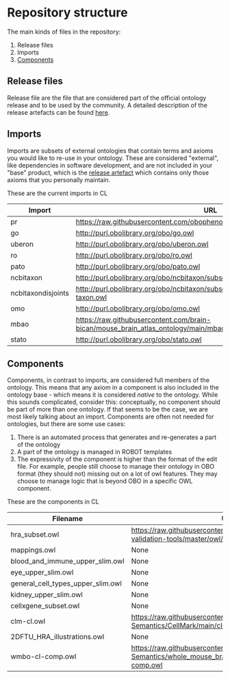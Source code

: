 # Repository structure

The main kinds of files in the repository:

1. Release files
2. Imports
3. [Components](#components)

## Release files
Release file are the file that are considered part of the official ontology release and to be used by the community. A detailed description of the release artefacts can be found [here](https://github.com/INCATools/ontology-development-kit/blob/master/docs/ReleaseArtefacts.md).

## Imports
Imports are subsets of external ontologies that contain terms and axioms you would like to re-use in your ontology. These are considered "external", like dependencies in software development, and are not included in your "base" product, which is the [release artefact](https://github.com/INCATools/ontology-development-kit/blob/master/docs/ReleaseArtefacts.md) which contains only those axioms that you personally maintain.

These are the current imports in CL

| Import | URL | Type |
| ------ | --- | ---- |
| pr | https://raw.githubusercontent.com/obophenotype/pro_obo_slim/master/pr_slim.owl | slme |
| go | http://purl.obolibrary.org/obo/go.owl | slme |
| uberon | http://purl.obolibrary.org/obo/uberon.owl | slme |
| ro | http://purl.obolibrary.org/obo/ro.owl | slme |
| pato | http://purl.obolibrary.org/obo/pato.owl | slme |
| ncbitaxon | http://purl.obolibrary.org/obo/ncbitaxon/subsets/taxslim.owl | slme |
| ncbitaxondisjoints | http://purl.obolibrary.org/obo/ncbitaxon/subsets/taxslim-disjoint-over-in-taxon.owl | slme |
| omo | http://purl.obolibrary.org/obo/omo.owl | mirror |
| mbao | https://raw.githubusercontent.com/brain-bican/mouse_brain_atlas_ontology/main/mbao-base.owl | slme |
| stato | http://purl.obolibrary.org/obo/stato.owl | slme |
## Components
Components, in contrast to imports, are considered full members of the ontology. This means that any axiom in a component is also included in the ontology base - which means it is considered _native_ to the ontology. While this sounds complicated, consider this: conceptually, no component should be part of more than one ontology. If that seems to be the case, we are most likely talking about an import. Components are often not needed for ontologies, but there are some use cases:

1. There is an automated process that generates and re-generates a part of the ontology
2. A part of the ontology is managed in ROBOT templates
3. The expressivity of the component is higher than the format of the edit file. For example, people still choose to manage their ontology in OBO format (they should not) missing out on a lot of owl features. They may choose to manage logic that is beyond OBO in a specific OWL component.

These are the components in CL

| Filename | URL |
| -------- | --- |
| hra_subset.owl | https://raw.githubusercontent.com/hubmapconsortium/ccf-validation-tools/master/owl/CL_ASCTB_subset.owl |
| mappings.owl | None |
| blood_and_immune_upper_slim.owl | None |
| eye_upper_slim.owl | None |
| general_cell_types_upper_slim.owl | None |
| kidney_upper_slim.owl | None |
| cellxgene_subset.owl | None |
| clm-cl.owl | https://raw.githubusercontent.com/Cellular-Semantics/CellMark/main/clm-cl.owl |
| 2DFTU_HRA_illustrations.owl | None |
| wmbo-cl-comp.owl | https://raw.githubusercontent.com/Cellular-Semantics/whole_mouse_brain_ontology/main/wmbo-cl-comp.owl |
